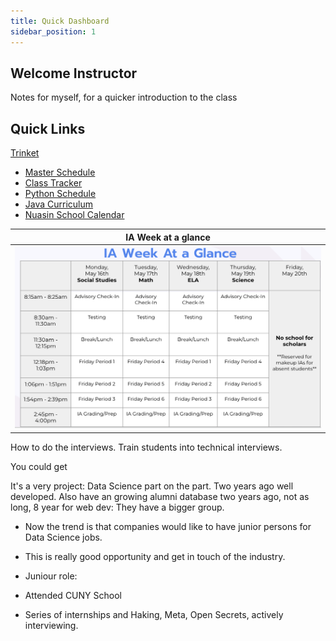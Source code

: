 ```yaml
---
title: Quick Dashboard
sidebar_position: 1
---
```



## Welcome Instructor

Notes for myself, for a quicker introduction to the class

## Quick Links

[Trinket](https://trinket.io/)

- [Master Schedule](https://docs.google.com/spreadsheets/d/17ky5IheQKcRjOY7D7QFcUIHW7Fx4yqGmbkacGc8RLJg/edit#gid=2004509751)
- [Class Tracker](https://docs.google.com/spreadsheets/d/1_z1_qaiyFfNYZjxRzmsalCTRoU-TVltnttfaMVB0FXc/edit#gid=1767484544)
- [Python Schedule](https://learn2codelive.com/courses/4)
- [Java Curriculum](https://learn2codelive.com/courses/107?invitation=xjBWlnfErS5sScvJxZlDpZ1XiYaS9VsNaTVvIW2e)
- [Nuasin School Calendar](https://nngcs.org/calendar/)

IA Week at a glance |
---|
![](2022-05-16-12-04-58.png) |


How to do the interviews. Train students into technical interviews.

You could get 

It's a very project: Data Science part on the part. Two years ago well developed. Also have an growing alumni
database two years ago, not as long, 8 year for web dev: They have a bigger group.

- Now the trend is that companies would like to have junior persons for Data Science jobs.
- This is really good opportunity and get in touch of the industry.
- Juniour role:





- Attended CUNY School
- Series of internships and Haking, Meta, Open Secrets, actively interviewing.



